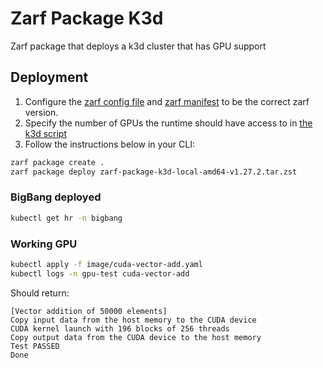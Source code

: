 # Zarf Package K3d

Zarf package that deploys a k3d cluster that has GPU support

## Deployment

1. Configure the [zarf config file](./zarf-config.yaml) and [zarf manifest](./zarf.yaml) to be the correct zarf version.
2. Specify the number of GPUs the runtime should have access to in [the k3d script](./scripts/k3d.sh)
3. Follow the instructions below in your CLI:

```bash
zarf package create .
zarf package deploy zarf-package-k3d-local-amd64-v1.27.2.tar.zst
```


### BigBang deployed

```bash
kubectl get hr -n bigbang
```

### Working GPU

```bash
kubectl apply -f image/cuda-vector-add.yaml
kubectl logs -n gpu-test cuda-vector-add      
```

Should return:

```
[Vector addition of 50000 elements]
Copy input data from the host memory to the CUDA device
CUDA kernel launch with 196 blocks of 256 threads
Copy output data from the CUDA device to the host memory
Test PASSED
Done
```